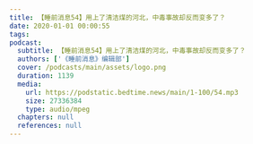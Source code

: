 ```yaml
---
title: 【睡前消息54】用上了清洁煤的河北，中毒事故却反而变多了？
date: 2020-01-01 00:00:55
tags:
podcast:
  subtitle: 【睡前消息54】用上了清洁煤的河北，中毒事故却反而变多了？
  authors: ['《睡前消息》编辑部']
  cover: /podcasts/main/assets/logo.png
  duration: 1139
  media:
    url: https://podstatic.bedtime.news/main/1-100/54.mp3
    size: 27336384
    type: audio/mpeg
  chapters: null
  references: null
---
```

